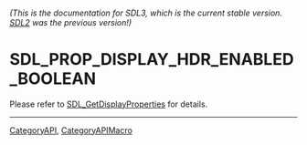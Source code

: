 ###### (This is the documentation for SDL3, which is the current stable version. [SDL2](https://wiki.libsdl.org/SDL2/) was the previous version!)
# SDL_PROP_DISPLAY_HDR_ENABLED_BOOLEAN

Please refer to [SDL_GetDisplayProperties](SDL_GetDisplayProperties) for details.

----
[CategoryAPI](CategoryAPI), [CategoryAPIMacro](CategoryAPIMacro)

